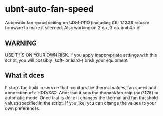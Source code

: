# ubnt-auto-fan-speed
Automatic fan speed setting on UDM-PRO (including SE) 1.12.38 release firmware to make it silenced. Also working on 2.x.x, 3.x.x and 4.x.x!


## WARNING
USE THIS ON YOUR OWN RISK.
If you apply inappropriate settings with this script, you will possibly (soft- or hard-) brick your equipment.



## What it does
It stops the build in service that monitors the thermal values, fan speed and connection of a HDD/SSD. After that it sets the thermal/fan chip (adt7475) to automatic mode. Once that is done it changes the thermal and fan threshold values specified in the script. If you like, you can change the values to your own preferences.
